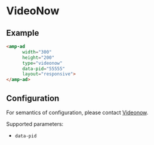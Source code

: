 <!---
Copyright 2015 The AMP HTML Authors. All Rights Reserved.

Licensed under the Apache License, Version 2.0 (the "License");
you may not use this file except in compliance with the License.
You may obtain a copy of the License at

      http://www.apache.org/licenses/LICENSE-2.0

Unless required by applicable law or agreed to in writing, software
distributed under the License is distributed on an "AS-IS" BASIS,
WITHOUT WARRANTIES OR CONDITIONS OF ANY KIND, either express or implied.
See the License for the specific language governing permissions and
limitations under the License.
-->

# VideoNow

## Example

```html
<amp-ad
      width="300"
      height="200"
      type="videonow"
      data-pid="55555"
      layout="responsive">
</amp-ad>
```

## Configuration

For semantics of configuration, please contact [Videonow](http://videonow.ru/html/advertisers/).

Supported parameters:

- `data-pid`

